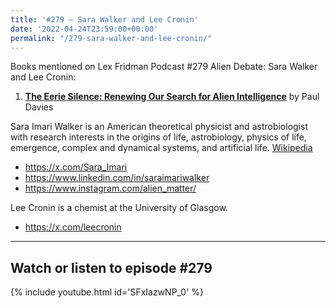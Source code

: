 ```yaml
---
title: '#279 – Sara Walker and Lee Cronin'
date: '2022-04-24T23:59:00+00:00'
permalink: "/279-sara-walker-and-lee-cronin/"
---
```


Books mentioned on Lex Fridman Podcast #279 Alien Debate: Sara Walker and Lee Cronin:

1. <b><a href="https://amzn.to/3PZEnio" target="_blank" rel="sponsored noopener noreferrer">The Eerie Silence: Renewing Our Search for Alien Intelligence</a></b> by Paul Davies

Sara Imari Walker is an American theoretical physicist and astrobiologist with research interests in the origins of life, astrobiology, physics of life, emergence, complex and dynamical systems, and artificial life. <a href="https://en.wikipedia.org/wiki/Sara_Imari_Walker" target="_blank">Wikipedia</a>

- <a href="https://x.com/Sara_Imari" target="_blank">https://x.com/Sara_Imari</a>
- <a href="https://www.linkedin.com/in/saraimariwalker" target="_blank">https://www.linkedin.com/in/saraimariwalker</a>
- <a href="https://www.instagram.com/alien_matter/" target="_blank">https://www.instagram.com/alien_matter/</a>

Lee Cronin is a chemist at the University of Glasgow.

- <a href="https://x.com/leecronin" target="_blank">https://x.com/leecronin</a>

- - - - - -

## Watch or listen to episode #279

{% include youtube.html id='SFxIazwNP_0' %}